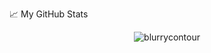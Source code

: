 📈 My GitHub Stats

<p align="center"> <img src="https://github-readme-stats.vercel.app/api?username=blurrycontour&show_icons=true&theme=github_dark" alt="blurrycontour" />

